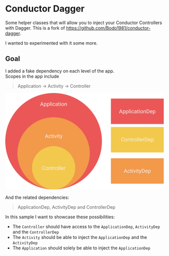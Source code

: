 # Conductor Dagger
Some helper classes that will allow you to inject your Conductor Controllers with Dagger.
This is a fork of https://github.com/Bodo1981/conductor-dagger.

I wanted to experimented with it some more.

## Goal
I added a fake dependency on each level of the app.  
Scopes in the app include

> Application -> Activity -> Controller

<img src=".art/dagger_scope.png" width=600></img>

And the related dependencies:  
> ApplicationDep, ActivityDep and ControllerDep

In this sample I want to showcase these possibilities:
* The `Controller` should have access to the `ApplicationDep`, `ActivityDep` and the `ControllerDep`
* The `Activity` should be able to inject the `ApplicationDep` and the `ActivityDep`
* The `Application` should solely be able to inject the `ApplicationDep`
